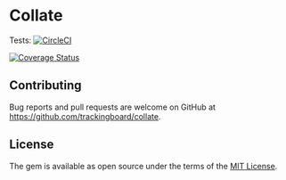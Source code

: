 # Collate

Tests: [![CircleCI](https://circleci.com/gh/trackingboard/collate.svg?style=shield)](https://circleci.com/gh/trackingboard/collate)

[![Coverage Status](https://coveralls.io/repos/github/trackingboard/collate/badge.svg)](https://coveralls.io/github/trackingboard/collate)

## Contributing

Bug reports and pull requests are welcome on GitHub at https://github.com/trackingboard/collate.


## License

The gem is available as open source under the terms of the [MIT License](http://opensource.org/licenses/MIT).

